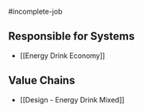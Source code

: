#incomplete-job
## Responsible for Systems
- [[Energy Drink Economy]]
## Value Chains
- [[Design - Energy Drink Mixed]]
